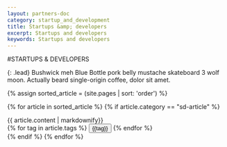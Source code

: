 ```yaml
---
layout: partners-doc
category: startup_and_development
title: Startups &amp; developers
excerpt: Startups and developers
keywords: Startups and developers
---
```

#STARTUPS & DEVELOPERS

{: .lead}
Bushwick meh Blue Bottle pork belly mustache skateboard 3 wolf moon. Actually beard single-origin coffee, dolor sit amet.

{% assign sorted_article = (site.pages | sort: 'order') %}

{% for article in sorted_article %}
    {% if article.category == "sd-article" %}
<div class="sd-article">
    <div class="article-body">
{{ article.content | markdownify}}
    </div>
    <div class="article-tags">
        {% for tag in article.tags %}
            <button class="tag-btn" tag="{{tag}}">{{tag}}</button>
        {% endfor %}
    </div>
</div>
    {% endif %}
{% endfor %}

<script>
    // Get list of upcoming events
    var uniqueUpcoming = [].map.call($(".sd-article").find(".tag-btn"),function(item){
        return '<li><a href="#' + item.textContent + '" class="tag-menu-btn">' + item.textContent + '</a></li>';;
    }).filter( function(value, index, self) {
        return self.indexOf(value) === index;
    }).join("");

    if(uniqueUpcoming !== ""){
      $(".sd-tags-list").append(uniqueUpcoming);
    }

    var PartnerTagClickHandler = function() {
        var currentItem = this.textContent;
        $(".tag-btn").add(".tag-menu-btn").removeClass("active").map(function(){
            if (this.textContent == currentItem) {
                return this;
            }
        }).addClass("active");
        
        $(".sd-article").show().filter(function() {
            return $(this).find(".tag-btn.active").size() === 0;
        }).hide();
    }
    
    $(".article-tags").on("click", ".tag-btn", PartnerTagClickHandler);
    $(".categories").on("click", ".tag-menu-btn", PartnerTagClickHandler);
    

</script>